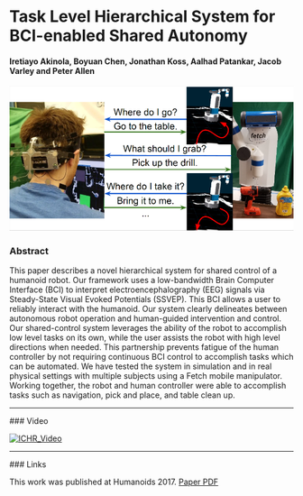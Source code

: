 # Task Level Hierarchical System for BCI-enabled Shared Autonomy

#### Iretiayo Akinola, Boyuan Chen, Jonathan Koss, Aalhad Patankar, Jacob Varley  and Peter Allen

![BCI Shared Autonomy System for controlling a mobile robot](./images/hri.png)


### Abstract
This paper describes a novel hierarchical system for shared control of a humanoid robot. Our framework uses a low-bandwidth Brain Computer Interface (BCI) to interpret electroencephalography (EEG) signals via Steady-State Visual Evoked Potentials (SSVEP). This BCI allows a user to reliably interact with the humanoid. Our system clearly delineates between autonomous robot operation and human-guided intervention and control.  Our shared-control system leverages the ability of the robot to accomplish low level tasks on its own, while the user assists the robot with high level directions when needed. This partnership prevents fatigue of the human controller by not requiring continuous BCI control to accomplish tasks which can be automated. We have tested the system in simulation and in real physical settings with multiple subjects using a Fetch mobile manipulator. Working together, the robot and human controller were able to accomplish tasks such as navigation, pick and place, and table clean up.


<hr />
### Video

[![ICHR_Video](https://img.youtube.com/vi/raOuSF0h07s/0.jpg)](https://youtu.be/raOuSF0h07s)


<hr />
### Links

This work was published at Humanoids 2017. [Paper PDF](http://www.cs.columbia.edu/~allen/PAPERS/Humanoids_2017.pdf)


